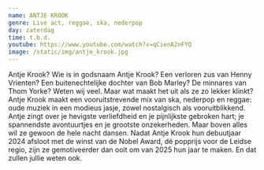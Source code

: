 ```yaml
---
name: ANTJE KROOK
genre: Live act, reggae, ska, nederpop
day: zaterdag
time: t.b.d.
youtube: https://www.youtube.com/watch?v=qCienA2nFYQ
image: /static/img/antje_krook.jpg
---
```

Antje Krook? Wie is in godsnaam Antje Krook? Een verloren zus van Henny Vrienten? Een
buitenechtelijke dochter van Bob Marley? De minnares van Thom Yorke? Weten wij veel.
Maar wat maakt het uit als ze zo lekker klinkt?
Antje Krook maakt een vooruitstrevende mix van ska, nederpop en reggae: oude muziek in
een modieus jasje, zowel nostalgisch als vooruitblikkend. Antje zingt over je hevigste
verliefdheid en je pijnlijkste gebroken hart; je spannendste avontuurtjes en je grootste
onzekerheden. Maar boven alles wil ze gewoon de hele nacht dansen.
Nadat Antje Krook hun debuutjaar 2024 afsloot met de winst van de Nobel Award, dé
popprijs voor de Leidse regio, zijn ze gemotiveerder dan ooit om van 2025 hun jaar te
maken. En dat zullen jullie weten ook.